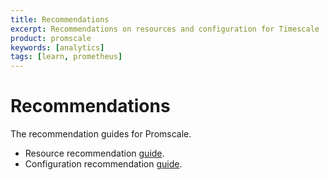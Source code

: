 ```yaml
---
title: Recommendations
excerpt: Recommendations on resources and configuration for Timescale
product: promscale
keywords: [analytics]
tags: [learn, prometheus]
---
```


# Recommendations
The recommendation guides for Promscale.

*   Resource recommendation [guide][recomm-guide].
*   Configuration recommendation [guide][config-guide].

[config-guide]: /promscale/:currentVersion:/guides/config-recomm/
[recomm-guide]: /promscale/:currentVersion:/guides/resource-recomm/
